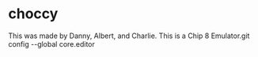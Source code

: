 # choccy
This was made by Danny, Albert, and Charlie. 
This is a Chip 8 Emulator.git config --global core.editor 